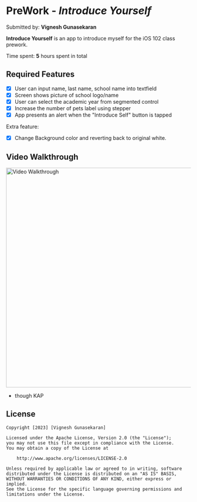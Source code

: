 # PreWork - _Introduce Yourself_

Submitted by: **Vignesh Gunasekaran**

**Introduce Yourself** is an app to introduce myself for the iOS 102 class prework.

Time spent: **5** hours spent in total

## Required Features

- [x] User can input name, last name, school name into textfield
- [x] Screen shows picture of school logo/name
- [x] User can select the academic year from segmented control
- [x] Increase the number of pets label using stepper
- [x] App presents an alert when the "Introduce Self" button is tapped

Extra feature:
- [x] Change Background color and reverting back to original white.

## Video Walkthrough

<img src='prework.gif' title='Video Walkthrough' width="auto" height="600"  alt='Video Walkthrough' />

- though KAP

## License

    Copyright [2023] [Vignesh Gunasekaran]

    Licensed under the Apache License, Version 2.0 (the "License");
    you may not use this file except in compliance with the License.
    You may obtain a copy of the License at

        http://www.apache.org/licenses/LICENSE-2.0

    Unless required by applicable law or agreed to in writing, software
    distributed under the License is distributed on an "AS IS" BASIS,
    WITHOUT WARRANTIES OR CONDITIONS OF ANY KIND, either express or implied.
    See the License for the specific language governing permissions and
    limitations under the License.
